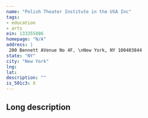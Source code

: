 ```yaml
---
name: "Polish Theater Institute in the USA Inc"
tags:
- education
- arts
ein: 133355886
homepage: "N/A"
address: |
 200 Bennett AVenue No 4F, \nNew York, NY 100403844
state: "NY"
city: "New York"
lng: 
lat: 
description: ""
is_501c3: X
---
```


## Long description


